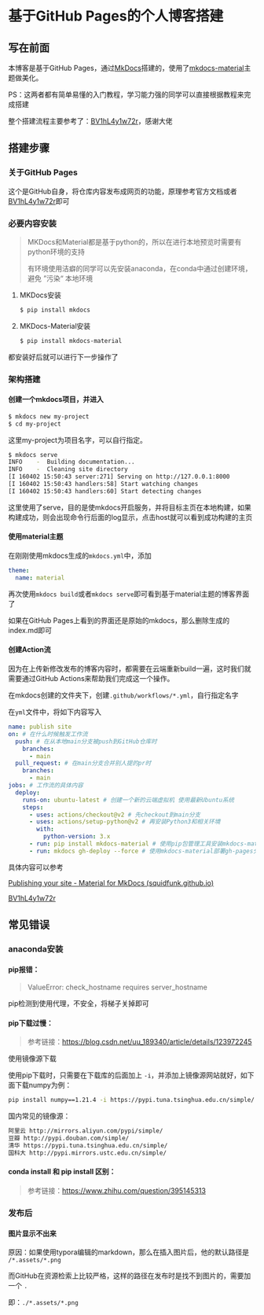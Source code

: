 # 基于GitHub Pages的个人博客搭建

## 写在前面

本博客是基于GitHub Pages，通过[MkDocs](https://www.mkdocs.org/)搭建的，使用了[mkdocs-material](https://github.com/squidfunk/mkdocs-material)主题做美化。

PS：这两者都有简单易懂的入门教程，学习能力强的同学可以直接根据教程来完成搭建

整个搭建流程主要参考了：[BV1hL4y1w72r](https://www.bilibili.com/video/BV1hL4y1w72r?spm_id_from=333.999.0.0&vd_source=23234b658a22fdfa67ca0b2b2e1e0398)，感谢大佬

## 搭建步骤

### 关于GitHub Pages

这个是GitHub自身，将仓库内容发布成网页的功能，原理参考官方文档或者[BV1hL4y1w72r](https://www.bilibili.com/video/BV1hL4y1w72r?spm_id_from=333.999.0.0&vd_source=23234b658a22fdfa67ca0b2b2e1e0398)即可

### 必要内容安装

>   MKDocs和Material都是基于python的，所以在进行本地预览时需要有python环境的支持
>
>   有环境使用洁癖的同学可以先安装anaconda，在conda中通过创建环境，避免 ”污染“ 本地环境

1.  MKDocs安装

    ```bash
    $ pip install mkdocs
    ```

2.  MKDocs-Material安装

    ```bash
    $ pip install mkdocs-material
    ```

都安装好后就可以进行下一步操作了

### 架构搭建

#### 创建一个mkdocs项目，并进入

```bash
$ mkdocs new my-project
$ cd my-project
```

这里my-project为项目名字，可以自行指定。

```bash
$ mkdocs serve
INFO    -  Building documentation...
INFO    -  Cleaning site directory
[I 160402 15:50:43 server:271] Serving on http://127.0.0.1:8000
[I 160402 15:50:43 handlers:58] Start watching changes
[I 160402 15:50:43 handlers:60] Start detecting changes
```

这里使用了serve，目的是使mkdocs开启服务，并将目标主页在本地构建，如果构建成功，则会出现命令行后面的log显示，点击host就可以看到成功构建的主页

#### 使用material主题

在刚刚使用mkdocs生成的`mkdocs.yml`中，添加

```yaml
theme:
  name: material
```

再次使用``mkdocs build``或者`mkdocs serve`即可看到基于material主题的博客界面了

如果在GitHub Pages上看到的界面还是原始的mkdocs，那么删除生成的index.md即可

#### 创建Action流

因为在上传新修改发布的博客内容时，都需要在云端重新build一遍，这时我们就需要通过GitHub Actions来帮助我们完成这一个操作。

在mkdocs创建的文件夹下，创建`.github/workflows/*.yml`，自行指定名字

在`yml`文件中，将如下内容写入

```yaml
name: publish site
on: # 在什么时候触发工作流
  push: # 在从本地main分支被push到GitHub仓库时
    branches:
      - main
  pull_request: # 在main分支合并别人提的pr时
    branches:
      - main
jobs: # 工作流的具体内容
  deploy:
    runs-on: ubuntu-latest # 创建一个新的云端虚拟机 使用最新Ubuntu系统
    steps:
      - uses: actions/checkout@v2 # 先checkout到main分支
      - uses: actions/setup-python@v2 # 再安装Python3和相关环境
        with:
          python-version: 3.x
      - run: pip install mkdocs-material # 使用pip包管理工具安装mkdocs-material
      - run: mkdocs gh-deploy --force # 使用mkdocs-material部署gh-pages分支
```

具体内容可以参考

[Publishing your site - Material for MkDocs (squidfunk.github.io)](https://squidfunk.github.io/mkdocs-material/publishing-your-site/#with-github-actions)

[BV1hL4y1w72r](https://www.bilibili.com/video/BV1hL4y1w72r?spm_id_from=333.999.0.0&vd_source=23234b658a22fdfa67ca0b2b2e1e0398)



## 常见错误

### anaconda安装

#### pip报错：

> ValueError: check_hostname requires server_hostname

pip检测到使用代理，不安全，将梯子关掉即可

#### pip下载过慢：

> 参考链接：https://blog.csdn.net/uu_189340/article/details/123972245

使用镜像源下载

使用pip下载时，只需要在下载库的后面加上 `-i`，并添加上镜像源网站就好，如下面下载numpy为例：

```bash
pip install numpy==1.21.4 -i https://pypi.tuna.tsinghua.edu.cn/simple/
```

国内常见的镜像源：

```bash
阿里云 http://mirrors.aliyun.com/pypi/simple/
豆瓣 http://pypi.douban.com/simple/
清华 https://pypi.tuna.tsinghua.edu.cn/simple/
国科大 http://pypi.mirrors.ustc.edu.cn/simple/
```

#### conda install 和 pip install 区别：

> 参考链接：https://www.zhihu.com/question/395145313

### 发布后

#### 图片显示不出来

原因：如果使用typora编辑的markdown，那么在插入图片后，他的默认路径是 `/*.assets/*.png`

而GitHub在资源检索上比较严格，这样的路径在发布时是找不到图片的，需要加一个 `.`

即：`./*.assets/*.png`
